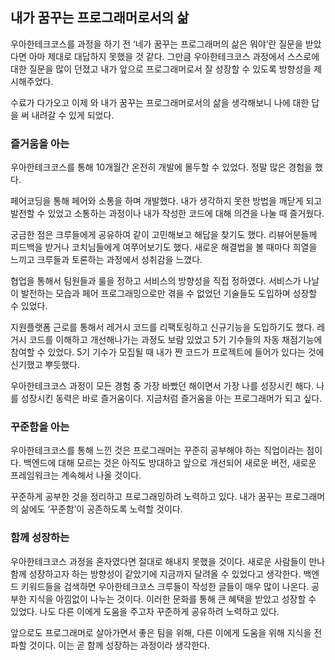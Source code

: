 ## 내가 꿈꾸는 프로그래머로서의 삶

우아한테크코스를 과정을 하기 전 ‘네가 꿈꾸는 프로그래머의 삶은 뭐야’란 질문을 받았다면 아마 제대로 대답하지 못했을 것 같다. 그만큼 우아한테크코스 과정에서 스스로에 대한 질문을 많이 던졌고 내가 앞으로 프로그래머로서 잘 성장할 수 있도록 방향성을 제시해주었다.

수료가 다가오고 이제 와 내가 꿈꾸는 프로그래머로서의 삶을 생각해보니 나에 대한 답을 써 내려갈 수 있게 되었다.

### 즐거움을 아는

우아한테크코스를 통해 10개월간 온전히 개발에 몰두할 수 있었다. 정말 많은 경험을 했다.

페어코딩을 통해 페어와 소통을 하며 개발했다. 내가 생각하지 못한 방법을 깨닫게 되고 발전할 수 있었고 소통하는 과정이나 내가 작성한 코드에 대해 의견을 나눌 때 즐거웠다.

궁금한 점은 크루들에게 공유하여 같이 고민해보고 해답을 찾기도 했다. 리뷰어분들께 피드백을 받거나 코치님들에게 여쭈어보기도 했다. 새로운 해결법을 볼 때마다 희열을 느끼고 크루들과 토론하는 과정에서 성취감을 느꼈다.

협업을 통해서 팀원들과 룰을 정하고 서비스의 방향성을 직접 정하였다. 서비스가 나날이 발전하는 모습과 페어 프로그래밍으로만 겪을 수 없었던 기술들도 도입하며 성장할 수 있었다.

지원플랫폼 근로를 통해서 레거시 코드를 리팩토링하고 신규기능을 도입하기도 했다. 레거시 코드를 이해하고 개선해나가는 과정도 보람 있었고 5기 기수들의 자동 채점기능에 참여할 수 있었다. 5기 기수가 모집될 때 내가 짠 코드가 프로젝트에 들어가 있다는 것에 신기했고 뿌듯했다.

우아한테크코스 과정이 모든 경험 중 가장 바빴던 해이면서 가장 나를 성장시킨 해다. 나를 성장시킨 동력은 바로 즐거움이다. 지금처럼 즐거움을 아는 프로그래머가 되고 싶다.

### 꾸준함을 아는

우아한테크코스를 통해 느낀 것은 프로그래머는 꾸준히 공부해야 하는 직업이라는 점이다. 백엔드에 대해 모르는 것은 아직도 방대하고 앞으로 개선되어 새로운 버전, 새로운 프레임워크는 계속해서 나올 것이다.

꾸준하게 공부한 것을 정리하고 프로그래밍하려 노력하고 있다. 내가 꿈꾸는 프로그래머의 삶에도 ‘꾸준함’이 공존하도록 노력할 것이다.

### 함께 성장하는

우아한테크코스 과정을 혼자였다면 절대로 해내지 못했을 것이다. 새로운 사람들이 만나 함께 성장하고자 하는 방향성이 같았기에 지금까지 달려올 수 있었다고 생각한다. 백엔드 키워드들을 검색하면 우아한테크코스 크루들이 작성한 글들이 매우 많이 나온다. 공부한 지식을 아낌없이 나누는 것이다. 이러한 문화를 통해 큰 혜택을 받았고 성장할 수 있었다. 나도 다른 이에게 도움을 주고자 꾸준하게 공유하려 노력하고 있다.

앞으로도 프로그래머로 살아가면서 좋은 팀을 위해, 다른 이에게 도움을 위해 지식을 전파할 것이다. 이는 곧 함께 성장하는 과정이라 생각한다.